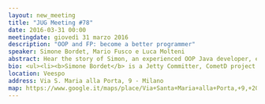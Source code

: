 ```yaml
---
layout: new_meeting
title: "JUG Meeting #78"
date: 2016-03-31 00:00
meetingdate: giovedì 31 marzo 2016
description: "OOP and FP: become a better programmer"
speaker: Simone Bordet, Mario Fusco e Luca Molteni
abstract: Hear the story of Simon, an experienced OOP Java developer, exposed to the new lambda features of JDK 8. His friends Mario, a long-bearded FP geek, and Luca will try to convince him that FP can help him develop more readable and maintainable code. A journey into the discovery of the main new feature - lambda expressions - of JDK 8. <p/>The slides of the talk will be used as a starting point for an open discussion among the participants. 
bio: <ul><li><b>Simone Bordet</b> is a Jetty Committer, CometD project leader and works as Lead Architect at Webtide, now part of Intalio. Active open source developer, he founded and contributed to various open source projects such as Jetty, CometD, MX4J, Foxtrot, LiveTribe, and others. Simone has been technical speaker at various national and international conferences such as Devoxx, JavaOne, CodeMotion, etc., and is a co-lead of the Java User Group of Torino, Italy. Simone specializes in server-side multi-thread development, J2EE application development, in Comet technologies applied to web development, web network protocols and in high performance JVM tuning</li><p/><li><b>Mario Fusco</b> is a senior software engineer at Red Hat working at the development of the core of Drools, the JBoss rule engine. He has a huge experience as Java developer having been involved in (and often leading) many enterprise level projects in several industries ranging from media companies to the financial sector. Among his interests there are also functional programming and Domain Specific Languages. He is also the co-author of "Java 8 in Action" published by Manning.</li><p/><li><b>Luca Molteni</b> è appassionato di informatica sin dalla tenera età e inizia a lavorare come programmatore nel 2007 dopo una laurea in Informatica Musicale. Esplora diversi framework e linguaggi di programmazione, da Java ad Haskell passando per ASP.NET e Java EE, favorendo però il paradigma funzionale. 
location: Veespo
address: Via S. Maria alla Porta, 9 - Milano
map: https://www.google.it/maps/place/Via+Santa+Maria+alla+Porta,+9,+20123+Milano/@45.4664129,9.1817829,17z/data=!4m2!3m1!1s0x4786c153a8292d05:0x4c6f0a73c08286b9
---
```

